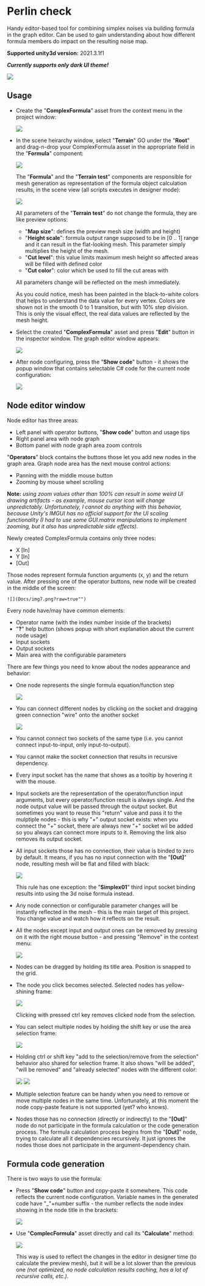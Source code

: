 # Perlin check

Handy editor-based tool for combining simplex noises via building formula in the graph editor.
Can be used to gain understanding about how different formula members do impact on the resulting noise map.

**Supported unity3d version:** 2021.3.1f1

***Currently supports only dark UI theme!***

  ![](Docs/img2.png?raw=true"")

## Usage
- Create the "**ComplexFormula**" asset from the context menu in the project window:

  ![](Docs/img3.png?raw=true"")

- In the scene heirarchy window, select "**Terrain**" GO under the "**Root**" and drag-n-drop your ComplexFormula asset in the appropriate field in the "**Formula**" component:

  ![](Docs/img4.png?raw=true"")

    The "**Formula**" and the "**Terrain test**" components are responsible for mesh generation as representation of the formula object calculation results, in the scene view (all scripts executes in designer mode):

  ![](Docs/img5.png?raw=true"")

  All parameters of the "**Terrain test**" do not change the formula, they are like preview options:
  * "**Map size**": defines the preview mesh size (width and height)
  * "**Height scale**": formula output range supposed to be in [0 .. 1] range and it can result in the flat-looking mesh. This parameter simply multiplies the height of the mesh.
  * "**Cut level**": this value limits maximum mesh height so affected areas will be filled with defined color
  * "**Cut color**": color which be used to fill the cut areas with

  All parameters change will be reflected on the mesh immediately.

  As you could notice, mesh has been painted in the black-to-white colors that helps to understand the data value for every vertex. Colors are shown not in the smooth 0 to 1 transition, but
    with 10% step division. This is only the visual effect, the real data values are reflected by the mesh height.

- Select the created "**ComplexFormula**" asset and press "**Edit**" button in the inspector window. The graph editor window appears:

  ![](Docs/img6.png?raw=true"")

- After node configuring, press the "**Show code**" button - it shows the popup window that contains selectable C# code for the current node configuration:

  ![](Docs/img11.png?raw=true"")

## Node editor window
  Node editor has three areas:
  - Left panel with operator buttons, "**Show code**" button and usage tips
  - Right panel area with node graph
  - Bottom panel with node graph area zoom controls

  "**Operators**" block contains the buttons those let you add new nodes in the graph area.
  Graph node area has the next mouse control actions:
  - Panning with the middle mouse button
  - Zooming by mouse wheel scrolling

**Note:** *using zoom values other than 100% can result in some weird UI drawing artifacts - as example, mouse cursor icon will change unpredictably. Unfortunately, I cannot do anything with this 
  behavior, because Unity's IMGUI has no official support for the UI scaling functionality (I had to use some GUI.matrix manipulations to implement zooming, but it also has unpredictable side effects).*

  Newly created ComplexFormula contains only three nodes:
  * X [In]
  * Y [In]
  * [Out]

  Those nodes represent formula function arguments (x, y) and the return value.
  After pressing one of the operator buttons, new node will be created in the middle of the screen:

    ![](Docs/img7.png?raw=true"")

  Every node have/may have common elements:
  - Operator name (with the index number inside of the brackets)
  - "**?**" help button (shows popup with short explanation about the current node usage)
  - Input sockets
  - Output sockets
  - Main area with the configurable parameters

  There are few things you need to know about the nodes appearance and behavior:
  - One node represents the single formula equation/function step

    ![](Docs/img8.png?raw=true"")

  - You can connect different nodes by clicking on the socket and dragging green connection "wire" onto the another socket

    ![](Docs/img9.png?raw=true"")

  - You cannot connect two sockets of the same type (i.e. you cannot connect input-to-input, only input-to-output).
  - You cannot make the socket connection that results in recursive dependency.
  - Every input socket has the name that shows as a tooltip by hovering it with the mouse.
  - Input sockets are the representation of the operator/function input arguments, but every operator/function result is always single. And the node output value will be 
    passed through the output socket. But sometimes you want to reuse this "return" value and pass it to the mulptiple nodes - this is why "+" output socket 
    exists: when you connect the "+" socket, there are always new "+" socket wil be added so you always can connect more inputs to it. Removing the link also removes its output socket.
  - All input sockets those has no connection, their value is binded to zero by default. It means, if you has no input connection with the "**[Out]**" node, 
    resulting mesh will be flat and filled with black:

    ![](Docs/img10.png?raw=true"")

    This rule has one exception: the "**Simplex01**" third input socket binding results into using the 3d noise formula instead.
  - Any node connection or configurable parameter changes will be instantly reflected in the mesh - this is the main target of this project. You 
      change value and watch how it reflects on the result.
  - All the nodes except input and output ones can be removed by pressing on it with the right mouse button - and pressing "Remove" in the context menu:

    ![](Docs/img12.png?raw=true"")

  - Nodes can be dragged by holding its title area. Position is snapped to the grid.
  - The node you click becomes selected. Selected nodes has yellow-shining frame:

    ![](Docs/img13.png?raw=true"")

      Clicking with pressed ctrl key removes clicked node from the selection.
  - You can select multiple nodes by holding the shift key or use the area selection frame:

    ![](Docs/img14.png?raw=true"")

  - Holding ctrl or shift key "add to the selection/remove from the selection" behavior also shared for selection frame. It also shows 
      "will be added", "will be removed" and "already selected" nodes with the different color:

      ![](Docs/img15.png?raw=true"")
      ![](Docs/img16.png?raw=true"")

  - Multiple selection feature can be handy when you need to remove or move multiple nodes in the same time. Unfortunately, at this moment the node copy-paste feature is not supported (yet? who knows).
  - Nodes those has no connection (directly or indirectly) to the "**[Out]**" node do not participate in the formula calculation or the code generation process. The 
      formula calculation process begins from the "**[Out]**" node, trying to calculate all it dependencies recursively. It just ignores the nodes those does not participate in the argument-dependency chain.

## Formula code generation
  There is two ways to use the formula:
  - Press "**Show code**" button and copy-paste it somewhere. This code reflects the current node configuration. Variable names in the generated code have "_"+number suffix - the number reflects the
      node index showing in the node title in the brackets:

      ![](Docs/img17.png?raw=true"")

  - Use "**ComplecFormula**" asset directly and call its "**Calculate**" method:

    ![](Docs/img18.png?raw=true"")

    This way is used to reflect the changes in the editor in designer time (to calculate the preview mesh), but it will be a lot slower than the previous one *(not optimized, no node calculation results caching, has a lot of recursive calls, etc.)*.



